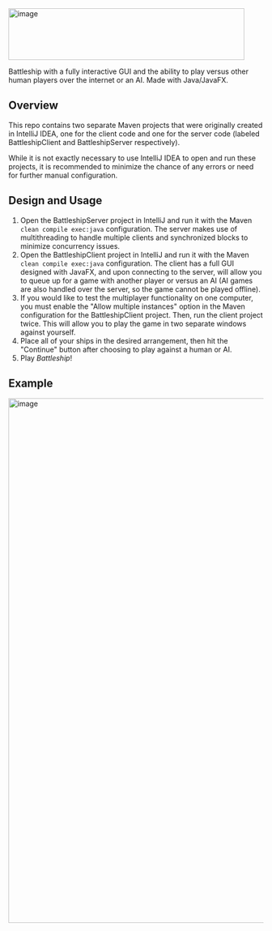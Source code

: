 <img width="466" height="102" alt="image" src="https://github.com/user-attachments/assets/2144fa01-10fc-447e-9679-b9d4d634389b" /> 

Battleship with a fully interactive GUI and the ability to play versus other human players over the internet or an AI. Made with Java/JavaFX.

## Overview
This repo contains two separate Maven projects that were originally created in IntelliJ IDEA, one for the client code and one for the server code (labeled BattleshipClient and BattleshipServer respectively).

While it is not exactly necessary to use IntelliJ IDEA to open and run these projects, it is recommended to minimize the chance of any errors or need for further manual configuration.

## Design and Usage
1. Open the BattleshipServer project in IntelliJ and run it with the Maven ```clean compile exec:java``` configuration. The server makes use of multithreading to handle multiple clients and synchronized blocks to  minimize concurrency issues.
2. Open the BattleshipClient project in IntelliJ and run it with the Maven ```clean compile exec:java``` configuration. The client has a full GUI designed with JavaFX, and upon connecting to the server, will allow you to queue up for a game with another player or versus an AI (AI games are also handled over the server, so the game cannot be played offline).
3. If you would like to test the multiplayer functionality on one computer, you must enable the "Allow multiple instances" option in the Maven configuration for the BattleshipClient project. Then, run the client project twice. This will allow you to play the game in two separate windows against yourself.
4. Place all of your ships in the desired arrangement, then hit the "Continue" button after choosing to play against a human or AI.
5. Play *Battleship*!

## Example
<img width="1600" height="1036" alt="image" src="https://github.com/user-attachments/assets/a8f47e26-9542-41ff-84a7-97bf4cfca7d1" />



